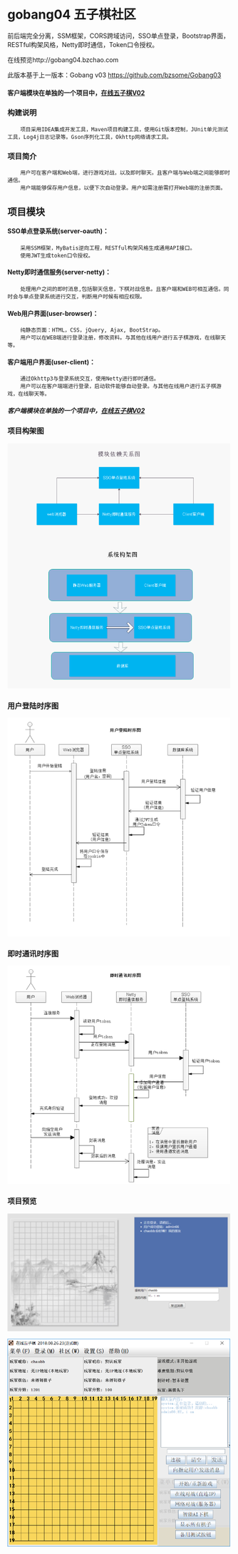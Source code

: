 # gobang04 五子棋社区
前后端完全分离，SSM框架，CORS跨域访问，SSO单点登录，Bootstrap界面，RESTful构架风格，Netty即时通信，Token口令授权。

在线预览http://gobang04.bzchao.com

此版本基于上一版本：Gobang v03 https://github.com/bzsome/Gobang03
        
#### 客户端模块在单独的一个项目中，[在线五子棋V02](https://github.com/bzsome/GobangClient02)


### 构建说明
        项目采用IDEA集成开发工具，Maven项目构建工具，使用Git版本控制，JUnit单元测试工具，Log4j日志记录等。Gson序列化工具，Okhttp网络请求工具。
### 项目简介
        用户可在客户端和Web端，进行游戏对战，以及即时聊天。且客户端与Web端之间能够即时通信。
        用户端能够保存用户信息，以便下次自动登录。用户如需注册需打开Web端的注册页面。
## 项目模块
#### SSO单点登录系统(server-oauth)：
        采用SSM框架，MyBatis逆向工程，RESTful构架风格生成通用API接口。
        使用JWT生成token口令授权。
#### Netty即时通信服务(server-netty)：
        处理用户之间的即时消息,包括聊天信息，下棋对战信息。且客户端和WEB可相互通信。同时会与单点登录系统进行交互，判断用户时候有相应权限。
#### Web用户界面(user-browser)：
        纯静态页面：HTML，CSS，jQuery, Ajax, BootStrap。
        用户可以在WEB端进行登录注册，修改资料。与其他在线用户进行五子棋游戏，在线聊天等。
#### 客户端用户界面(user-client)：
        通过Okhttp3与登录系统交互，使用Netty进行即时通信。
        用户可以在客户端端进行登录，启动软件能够自动登录。与其他在线用户进行五子棋游戏，在线聊天等。
##### 客户端模块在单独的一个项目中，[在线五子棋V02](https://github.com/bzsome/GobangClient02)

### 项目构架图
<img src="https://github.com/bzsome/gobang04/blob/master/doc/gobang构架图.png?raw=true" width="500"></img>
### 用户登陆时序图
<img src="https://github.com/bzsome/gobang04/blob/master/doc/用户登陆时序图.png?raw=true" width="500"></img>
### 即时通讯时序图
<img src="https://github.com/bzsome/gobang04/blob/master/doc/即时通讯时序图.png?raw=true" width="500"></img>

### 项目预览
<img src="https://github.com/bzsome/gobang04/blob/master/doc/browser-message.png?raw=true" width="500"></img>

<img src="https://github.com/bzsome/gobang04/blob/master/doc/client.png?raw=true" width="500"></img>
